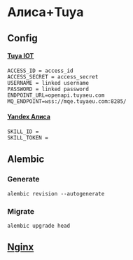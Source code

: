 # Алиса+Tuya

## Config

#### [Tuya IOT](http://iot.tuya.com/)
    ACCESS_ID = access_id
    ACCESS_SECRET = access_secret
    USERNAME = linked username
    PASSWORD = linked password
    ENDPOINT_URL=openapi.tuyaeu.com
    MQ_ENDPOINT=wss://mqe.tuyaeu.com:8285/

#### [Yandex Алиса](https://yandex.ru/dev/dialogs/smart-home/doc/reference-alerts/post-skill_id-callback-state.html)

    SKILL_ID =
    SKILL_TOKEN =

## Alembic
### Generate
`alembic revision --autogenerate`
### Migrate
`alembic upgrade head`

## [Nginx](https://hub.docker.com/r/jwilder/nginx-proxy "hub.docker.com")